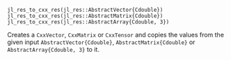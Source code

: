 ```
jl_res_to_cxx_res(jl_res::AbstractVector{Cdouble}) 
jl_res_to_cxx_res(jl_res::AbstractMatrix{Cdouble})
jl_res_to_cxx_res(jl_res::AbstractArray{Cdouble, 3})
```

Creates a `CxxVector`, `CxxMatrix` or `CxxTensor` and copies the values from the given input `AbstractVector{Cdouble}`, `AbstractMatrix{Cdouble}` or `AbstractArray{Cdouble, 3}` to it.
